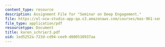 ```yaml
---
content_type: resource
description: Assignment File for "Seminar on Deep Engagement."
file: https://ol-ocw-studio-app-qa.s3.amazonaws.com/courses/mas-961-seminar-on-deep-engagement-fall-2004/1ed5252a723dcd94cee9d800510937aa_karen_schrier3.pdf
file_type: application/pdf
resourcetype: Document
title: karen_schrier3.pdf
uid: 1ed5252a-723d-cd94-cee9-d800510937aa
---
```

